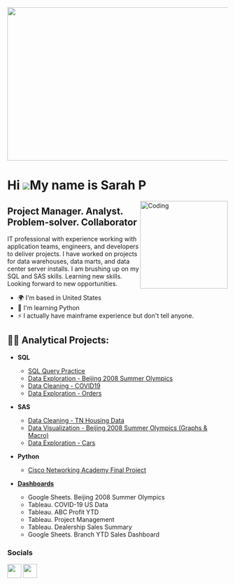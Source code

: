 <img width = "1000" height = "350" src ="https://github.com/Sarah269/sarah269/assets/132937964/483bf753-acb3-405d-a66a-a725d955bcbc">






Hi ![](https://user-images.githubusercontent.com/18350557/176309783-0785949b-9127-417c-8b55-ab5a4333674e.gif)My name is Sarah P
===============================================================================================================================

<img align="right" alt="Coding" width="200" src="https://media2.giphy.com/media/scZPhLqaVOM1qG4lT9/giphy.gif?cid=ecf05e47u9l5irab02w61weq5moapnz7q8b9ci71whhbwdsc&ep=v1_gifs_search&rid=giphy.gif&ct=g">

Project Manager. Analyst. Problem-solver. Collaborator
-------------------------------------------------------

IT professional with experience working with application teams, engineers, and developers to deliver projects. I have worked on projects for data warehouses, data marts, and data center server installs. I am brushing up on my SQL and SAS skills. Learning new skills. Looking forward to new opportunities.

*   🌍  I'm based in United States
*   🧠  I'm learning Python
*   ⚡  I actually have mainframe experience but don't tell anyone.

<h2>👨‍💻 Analytical Projects:</h2>

- <b>SQL</b>
  - [SQL Query Practice](https://github.com/Sarah269/SQL)
  - [Data Exploration - Beijing 2008 Summer Olympics](https://github.com/Sarah269/Olympics-Data-Exploration)
  - [Data Cleaning - COVID19](https://github.com/Sarah269/Data-Cleaning-COVID19)
  - [Data Exploration - Orders](https://github.com/Sarah269/Data-Exploration-Orders)
  
- <b>SAS</b>
  - [Data Cleaning - TN Housing Data](https://github.com/Sarah269/Data-Cleaning-Project)
  - [Data Visualization - Beijing 2008 Summer Olympics (Graphs & Macro)](https://github.com/Sarah269/Olympics-Data-Exploration/tree/main/SAS)
  - [Data Exploration - Cars](https://github.com/Sarah269/Data-Exploration-Cars)
  
- <b>Python</b>
  - [Cisco Networking Academy Final Project](https://github.com/Sarah269/Python_TicTacToe)
  
- <b>[Dashboards](https://github.com/Sarah269/Dashboard)</b>
  - Google Sheets.  Beijing 2008 Summer Olympics
  - Tableau.  COVID-19 US Data
  - Tableau. ABC Profit YTD
  - Tableau.  Project Management
  - Tableau. Dealership Sales Summary
  - Google Sheets.  Branch YTD Sales Dashboard
    
  



### Socials
<p align="left"> <a href="https://www.github.com/Sarah269" target="_blank" rel="noreferrer"><img src="https://raw.githubusercontent.com/danielcranney/readme-generator/main/public/icons/socials/github.svg" width="32" height="32" /></a> <a href="https://www.linkedin.com/in/sarahpfeifferpm/" target="_blank" rel="noreferrer"><img src="https://raw.githubusercontent.com/danielcranney/readme-generator/main/public/icons/socials/linkedin.svg" width="32" height="32" /></a></p>
